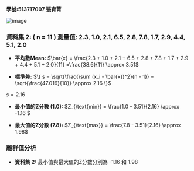 **學號:513717007 張育菁**

![image](https://github.com/user-attachments/assets/0858302c-c0f0-4442-8c24-9c165642ae31)




### 資料集 2: \( n = 11 \) 測量值: 2.3, 1.0, 2.1, 6.5, 2.8, 7.8, 1.7, 2.9, 4.4, 5.1, 2.0

- **平均數Mean:** 
$\bar{x} = \frac{2.3 + 1.0 + 2.1 + 6.5 + 2.8 + 7.8 + 1.7 + 2.9 + 4.4 + 5.1 + 2.0}{11} =\frac{38.6}{11} \approx 3.51\$

- **標準差:**
$\{
s = \sqrt{\frac{\sum (x_i - \bar{x})^2}{n - 1}} = \sqrt{\frac{47.016}{10}} \approx 2.16
\}$

 $s = 2.16$

- **最小值的Z分數 (1.0):** 
  $Z_{\text{min}} = \frac{1.0 - 3.51}{2.16} \approx -1.16  $

- **最大值的Z分數 (7.8):** 
  $Z_{\text{max}} = \frac{7.8 - 3.51}{2.16} \approx 1.98$

### 離群值分析
  - **資料集 2:** 最小值與最大值的Z分數分別為 -1.16 和 1.98


